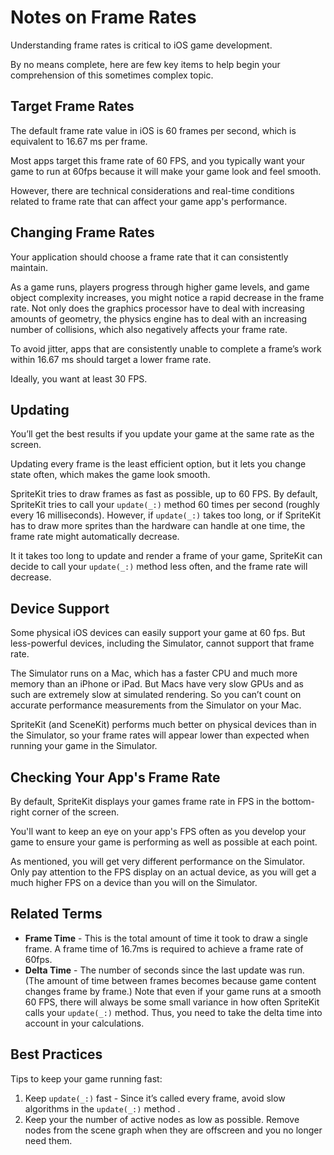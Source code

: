 # Notes on Frame Rates
Understanding frame rates is critical to iOS game development.

By no means complete, here are few key items to help begin your comprehension of this sometimes complex topic.

## Target Frame Rates
The default frame rate value in iOS is 60 frames per second, which is equivalent to 16.67 ms per frame.

Most apps target this frame rate of 60 FPS, and you typically want your game to run at 60fps because it will make your game look and feel smooth.

However, there are technical considerations and real-time conditions related to frame rate that can affect your game app's performance.

## Changing Frame Rates
Your application should choose a frame rate that it can consistently maintain.

As a game runs, players progress through higher game levels, and game object complexity increases, you might notice a rapid decrease in the frame rate. Not only does the graphics processor have to deal with increasing amounts of geometry, the physics engine has to deal with an increasing number of collisions, which also negatively affects your frame rate.

To avoid jitter, apps that are consistently unable to complete a frame’s work within 16.67 ms should target a lower frame rate.

Ideally, you want at least 30 FPS.

## Updating
You’ll get the best results if you update your game at the same rate as the screen.

Updating every frame is the least efficient option, but it lets you change state often, which makes the game look smooth.

SpriteKit tries to draw frames as fast as possible, up to 60 FPS. By default, SpriteKit tries to call your `update(_:)` method 60 times per second (roughly every 16 milliseconds). However, if `update(_:)` takes too long, or if SpriteKit has to draw more sprites than the hardware can handle at one time, the frame rate might automatically decrease.

It it takes too long to update and render a frame of your game, SpriteKit can decide to call your  `update(_:)` method less often, and the frame rate will decrease.

## Device Support
Some physical iOS devices can easily support your game at 60 fps. But less-powerful devices, including the Simulator, cannot support that frame rate.

The Simulator runs on a Mac, which has a faster CPU and much more memory than an iPhone or iPad. But Macs have very slow GPUs and as such are extremely slow at simulated rendering. So you can’t count on accurate performance measurements from the Simulator on your Mac.

SpriteKit (and SceneKit) performs much better on physical devices than in the Simulator, so your frame rates will appear lower than expected when running your game in the Simulator.

## Checking Your App's Frame Rate
By default, SpriteKit displays your games frame rate in FPS in the bottom-right corner of the screen.

You'll want to keep an eye on your app's FPS often as you develop your game to ensure your game is performing as well as possible at each point.

As mentioned, you will get very different performance on the Simulator. Only pay attention to the FPS display on an actual device, as you will get a much higher FPS on a device than you will on the Simulator.


<!-- TODO: show image of FPS in game app  -->


## Related Terms
- **Frame Time** - This is the total amount of time it took to draw a single frame. A frame time of 16.7ms is required to achieve a frame rate of 60fps.
- **Delta Time** - The number of seconds since the last update was run. (The amount of time between frames becomes because game content changes frame by frame.) Note that even if your game runs at a smooth 60 FPS, there will always be some small variance in how often SpriteKit calls your `update(_:)` method. Thus, you need to take the delta time into account in your calculations.

## Best Practices
Tips to keep your game running fast:
1. Keep `update(_:)` fast - Since it’s called every frame, avoid slow algorithms in the `update(_:)` method .
2. Keep your the number of active nodes as low as possible. Remove nodes from the scene graph when they are offscreen and you no longer need them.
